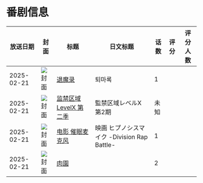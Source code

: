 # 番剧信息

|放送日期|封面|标题|日文标题|话数|评分|评分人数|
|---|---|---|---|---|---|---|
|2025-02-21|![封面](https://lain.bgm.tv/pic/cover/c/df/b6/433672_86z77.jpg)|[退魔录](https://bangumi.tv/subject/433672)|퇴마록|1|||
|2025-02-21|![封面](https://lain.bgm.tv/pic/cover/c/d1/c5/517532_hEEsH.jpg)|[监禁区域LevelX 第二季](https://bangumi.tv/subject/517532)|監禁区域レベルX 第2期|未知|||
|2025-02-21|![封面](https://lain.bgm.tv/pic/cover/c/d5/8a/523821_ivlsS.jpg)|[电影 催眠麦克风](https://bangumi.tv/subject/523821)|映画 ヒプノシスマイク -Division Rap Battle-|1|||
|2025-02-21|![封面](https://bangumi.tv/img/no_icon_subject.png)|[肉園](https://bangumi.tv/subject/533103)||2|||
